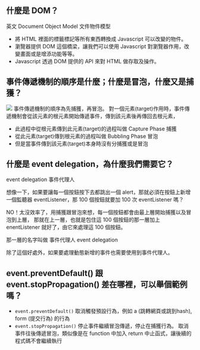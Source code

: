 ## 什麼是 DOM？
英文 Document Object Model 文件物件模型
- 將 HTML 裡面的標籤標記等所有東西轉換成 Javascript 可以改變的物件。
- 瀏覽器提供 DOM 這個橋梁，讓我們可以使用 Javascript 對瀏覽器作用，改變畫面或是增添功能等等。
- Javascript 透過 DOM 提供的 API 來對 HTML 做存取及操作。

## 事件傳遞機制的順序是什麼；什麼是冒泡，什麼又是捕獲？
![](https://static.coderbridge.com/img/techbridge/images/huli/event/eventflow.png)
事件傳遞機制的順序為先捕獲，再冒泡。
對一個元素(target)作用時，事件傳遞機制會從該元素的根元素開始傳遞事件，傳到該元素後再傳回去根元素，
- 此過程中從根元素傳到此元素(target)的過程叫做 Capture Phase 捕獲
- 從此元素(target)傳到根元素的過程叫做 Bubbling Phase 冒泡
- 但是當事件傳到該元素(target)本身時沒有分捕獲或是冒泡


## 什麼是 event delegation，為什麼我們需要它？
event delegation 事件代理人

想像一下，如果要讓每一個按鈕按下去都跳出一個 alert，那就必須在按鈕上新增一個監聽器 eventListener，那 100 個按鈕就要加 100 次 eventListener 嗎？

NO！太沒效率了，用捕獲跟冒泡來想，每一個按鈕都會由最上層開始捕獲以及冒泡到上層，
那就在上一層，也就是包住這 100 個按鈕的那一層加上 enentListener 就好了，由它來處理這 100 個按鈕。

那一層的名字叫做 事件代理人 event delegation

除了這個好處外，如果要處理動態新增的事件也需要使用到事件代理人。

## event.preventDefault() 跟 event.stopPropagation() 差在哪裡，可以舉個範例嗎？
- `event.preventDefault()` 取消觸發預設行為，例如 a (跳轉網頁或跳到hash), form (提交行為) 的行為
- `event.stopPropagation()` 停止事件繼續冒泡傳遞，停止在捕獲行為。
取消事件往後傳遞冒泡，類似像是在 function 中加入 return 中止函式，讓後續的程式碼不會繼續執行
